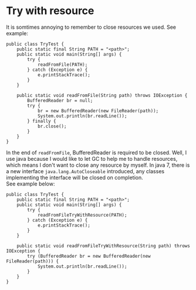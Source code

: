 # Try with resource
It is somtimes annoying to remember to close resources we used. See example:
```
public class TryTest {
    public static final String PATH = "<path>";
    public static void main(String[] args) {
        try {
            readFromFile(PATH);
        } catch (Exception e) {
            e.printStackTrace();
        }
    }

    public static void readFromFile(String path) throws IOException {
        BufferedReader br = null;
        try {
            br = new BufferedReader(new FileReader(path));
            System.out.println(br.readLine());
        } finally {
            br.close();
        }
    }
}
```
In the end of `readFromFile`, BufferedReader is required to be closed. Well, I use java because I would like to let GC to help me to handle resources, which means I don't want to close any resource by myself. In java 7, there is a new interface `java.lang.AutoCloseable` introduced, any classes implementing the interface will be closed on completion.  
See example below:
```
public class TryTest {
    public static final String PATH = "<path>";
    public static void main(String[] args) {
        try {
            readFromFileTryWithResource(PATH);
        } catch (Exception e) {
            e.printStackTrace();
        }
    }

    public static void readFromFileTryWithResource(String path) throws IOException {
        try (BufferedReader br = new BufferedReader(new FileReader(path))) {
            System.out.println(br.readLine());
        }
    }
}
```
